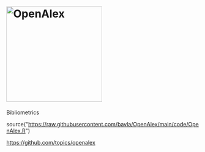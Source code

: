 # <img src="https://github.com/bavla/OpenAlex/assets/20244435/6a3c39cf-9fef-43f4-a821-9c028963a851" width=250 alt="OpenAlex"/>

Bibliometrics

source("https://raw.githubusercontent.com/bavla/OpenAlex/main/code/OpenAlex.R")

https://github.com/topics/openalex

